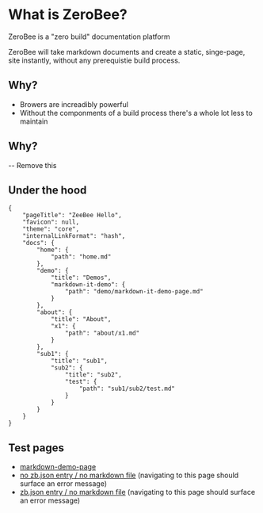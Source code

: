 # What is ZeroBee?

ZeroBee is a "zero build" documentation platform

ZeroBee will take markdown documents and create a static, singe-page, site instantly, without any prerequistie build process.

## Why?
- Browers are increadibly powerful
- Without the componments of a build process there's a whole lot less to maintain

## Why?
-- Remove this


## Under the hood
```
{
    "pageTitle": "ZeeBee Hello",
    "favicon": null,
    "theme": "core",
    "internalLinkFormat": "hash",
    "docs": {
        "home": {
            "path": "home.md"
        },
        "demo": {
            "title": "Demos",
            "markdown-it-demo": {
                "path": "demo/markdown-it-demo-page.md"
            }
        },
        "about": {
            "title": "About",
            "x1": {
                "path": "about/x1.md"
            }
        },
        "sub1": {
            "title": "sub1",
            "sub2": {
                "title": "sub2",
                "test": {
                    "path": "sub1/sub2/test.md"
                }
            }
        }
    }
}
```

## Test pages
- [markdown-demo-page](test-pages/markdown-it-demo)
- [no zb.json entry / no markdown file](page-not-configured/markdown-does-not-exist) (navigating to this page should surface an error message)
- [zb.json entry / no markdown file](page-configured/markdown-does-not-exist) (navigating to this page should surface an error message)
